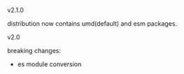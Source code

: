 v2.1.0

distribution now contains umd(default) and esm packages.

v2.0

breaking changes:

- es module conversion
